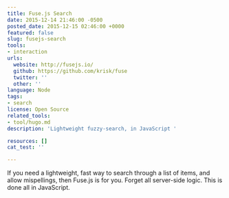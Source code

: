 ```yaml
---
title: Fuse.js Search
date: 2015-12-14 21:46:00 -0500
posted_date: 2015-12-15 02:46:00 +0000
featured: false
slug: fusejs-search
tools:
- interaction
urls:
  website: http://fusejs.io/
  github: https://github.com/krisk/fuse
  twitter: ''
  other: ''
language: Node
tags:
- search
license: Open Source
related_tools:
- tool/hugo.md
description: 'Lightweight fuzzy-search, in JavaScript '

resources: []
cat_test: ''

---
```

If you need a lightweight, fast way to search through a list of items, and allow mispellings, then Fuse.js is for you. Forget all server-side logic. This is done all in JavaScript.
